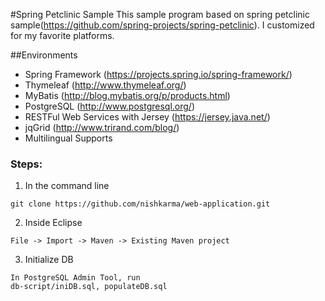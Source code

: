 #Spring Petclinic Sample
This sample program based on spring petclinic sample(https://github.com/spring-projects/spring-petclinic).
I customized for my favorite platforms.

##Environments
* Spring Framework (https://projects.spring.io/spring-framework/)
* Thymeleaf (http://www.thymeleaf.org/)
* MyBatis (http://blog.mybatis.org/p/products.html)
* PostgreSQL (http://www.postgresql.org/)
* RESTFul  Web Services with Jersey (https://jersey.java.net/)
* jqGrid (http://www.trirand.com/blog/)
* Multilingual Supports

### Steps:

1) In the command line
```
git clone https://github.com/nishkarma/web-application.git
```
2) Inside Eclipse
```
File -> Import -> Maven -> Existing Maven project
```

3) Initialize DB
```
In PostgreSQL Admin Tool, run
db-script/iniDB.sql, populateDB.sql
```
